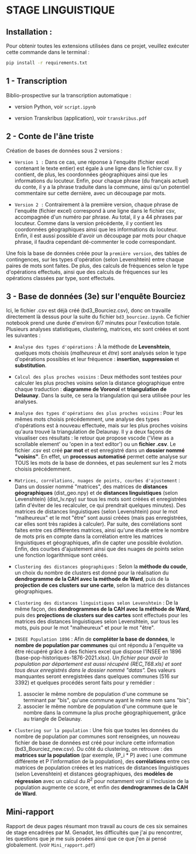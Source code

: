 # STAGE LINGUISTIQUE

## Installation : 

Pour obtenir toutes les extensions utilisées dans ce projet, veuillez exécuter cette commande dans le terminal : 

```bash 
pip install -r requirements.txt
```

## 1 - Transcription

Biblio-prospective sur la transcription automatique :

- version Python, voir `script.ipynb` 

- version Transkribus (application), voir `transkribus.pdf`

## 2 - Conte de l'âne triste

Création de bases de données sous 2 versions :

- `Version 1 :` Dans ce cas, une réponse à l'enquête (fichier excel contenant le texte entier) est égale à une ligne dans le fichier csv. Il y contient, de plus, les coordonnées géographiques ainsi que les informations du locuteur. Enfin, pour chaque phrase (du français actuel) du conte, il y a la phrase traduite dans la commune, ainsi qu'un potentiel commentaire sur cette dernière, avec un découpage par mots.

- `Version 2 :` Contrairement à la première version, chaque phrase de l'enquête (fichier excel) correspond à une ligne dans le fichier csv, accompagnée d'un numéro par phrase. Au total, il y a 44 phrases par locuteur. Comme dans la version précédente, il y contient les coordonnées géographiques ainsi que les informations du locuteur. Enfin, il est aussi possible d'avoir un découpage par mots pour chaque phrase, il faudra cependant dé-commenter le code correspondant.

Une fois la base de données créée pour la `première version`, des tables de contingences, sur les types d'opération (selon Levenshtein) entre chaque paires de mots sont faites. De plus, des calculs de fréquences selon le type d'opérations effectués, ainsi que des calculs de fréquences sur les opérations classées par type, sont effectués. 

## 3 - Base de données (3e) sur l'enquête Bourciez

Ici, le fichier .csv est déjà créé (bd3_Bourciez.csv), donc on travaille directement là dessus pour la suite du fichier `bd3_bourciez.ipynb`. Ce fichier notebook prend une durée d'environ 6/7 minutes pour l'exécution totale.
Plusieurs analyses statistiques, clustering, matrices, etc sont créées et sont les suivantes :

- `Analyse des types d'opérations` : À la méthode de **Levenshtein**, quelques mots choisis (*malheureux* et *être*) sont analysés selon le type d'opérations possibles et leur fréquence : **insertion**, **suppression** et **substitution**.

- `Calcul des plus proches voisins` : Deux méthodes sont testées pour calculer les plus proches voisins selon la distance géographique entre chaque traduction : **diagramme de Voronoï** et **triangulation de Delaunay**. Dans la suite, ce sera la triangulation qui sera utilisée pour les analyses.

- `Analyse des types d'opérations des plus proches voisins` : Pour les mêmes mots choisis précédemment, une analyse des types d'opérations est à nouveau effectuée, mais sur les plus proches voisins qu'aura trouvé la triangulation de Delaunay. Il y a deux façons de visualiser ces résultats : le retour que propose vscode ('View as a scrollable element' ou 'open in a text editor') ou un **fichier .csv**. Le fichier .csv est créé **par mot** et est enregistré dans un **dossier nommé "voisins"**. En effet, un **processus automatisé** permet cette analyse sur TOUS les mots de la base de données, et pas seulement sur les 2 mots choisis précédemment.

- `Matrices, corrélations, nuages de points, courbes d'ajustement` : Dans un dossier nommé "matrices", des matrices de **distances géographiques** (dist_geo.npy) et de **distances linguistiques** (selon Levenshtein) (dist_lv.npy) sur tous les mots sont créées et enregistrées (afin d'éviter de les recalculer, ce qui prendrait quelques minutes). Des matrices de distances linguistiques (selon Levenshtein) pour le mot "malheureux" et le mot "être" sont aussi créées (mais pas enregistrées, car elles sont très rapides à calculer). Par suite, des corrélations sont faites entre ces différentes matrices, ainsi qu'une étude entre le nombre de mots pris en compte dans la corrélation entre les matrices linguistiques et géographiques, afin de capter une possible évolution. Enfin, des courbes d'ajustement ainsi que des nuages de points selon une fonction logarithmique sont créés.

- `Clustering des distances géographiques` : Selon la **méthode du coude**, un choix du nombre de clusters est donné pour la réalisation du **dendrogramme de la CAH avec la méthode de Ward**, puis de la **projection de ces clusters sur une carte**, selon la matrice des distances géographiques.

- `Clustering des distances linguistiques selon Levenshtein` : De la même façon, des **dendrogrammes de la CAH avec la méthode de Ward**, puis des **projections de clusters sur des cartes** sont effectués pour les matrices des distances linguistiques selon Levenshtein, sur tous les mots, puis pour le mot "malheureux" et pour le mot "être".

- `INSEE Population 1896` : Afin de **compléter la base de données**, le **nombre de population par communes** qui ont répondu à l'enquête va être récupéré grâce à des fichiers excel que dispose l'INSEE en 1896 (base-pop-historiques-1876-2021.xlsx). *Un fichier pour avoir la population par département est aussi récupéré (REC_T68.xls) et sont tous deux enregistrés dans le dossier nommé "datas".* Des valeurs manquantes seront enregistrées dans quelques communes (516 sur 3392) et quelques procédés seront faits pour y remédier : 
    1) associer le même nombre de population d'une commune se terminant par "bis", qu'une commune ayant le même nom sans "bis";
    2) associer le même nombre de population d'une commune que le nombre dans la commune la plus proche géographiquement, grâce au triangle de Delaunay.

- `Clustering sur la population` : Une fois que toutes les données du nombre de population par communes sont renseignées, un nouveau fichier de base de données est créé pour inclure cette information (bd3_Bourciez_new.csv). Du côté du clustering, on retrouve : des **matrices sur la population** (par exemple, (P_i * P) avec i une commune différente et P l'information de la population), des **corrélations** entre ces matrices de population créées et les matrices de distances linguistiques (selon Levenshtein) et distances géographiques, des **modèles de régression** avec un calcul du $R^2$ pour notamment voir si l'inclusion de la population augmente ce score, et enfin des **dendrogrammes de la CAH de Ward**.

## Mini-rapport

Rapport de deux pages résumant mon travail au cours de ces six semaines de stage encadrées par M. Genadot, les difficultés que j'ai pu rencontrer, les questions que je me suis posées ainsi que ce que j'en ai pensé globalement. (voir `Mini_rapport.pdf`)